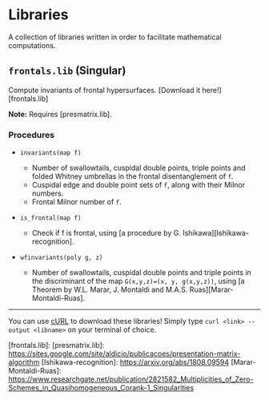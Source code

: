 # Libraries

A collection of libraries written in order to facilitate mathematical computations.

## `frontals.lib` (Singular)

Compute invariants of frontal hypersurfaces.
[Download it here!][frontals.lib]

**Note:** Requires [presmatrix.lib].

### Procedures

* `invariants(map f)`
	* Number of swallowtails, cuspidal double points, triple points and folded
	Whitney umbrellas in the frontal disentanglement of `f`.
	* Cuspidal edge and double point sets of `f`, along with their Milnor numbers.
	* Frontal Milnor number of `f`.
        
* `is_frontal(map f)`
	* Check if f is frontal, using [a procedure by G. Ishikawa][Ishikawa-recognition].
    
* `wfinvariants(poly g, z)`
	* Number of swallowtails, cuspidal double points and triple points in the
	discriminant of the map `G(x,y,z)=(x, y, g(x,y,z))`, using
	[a Theorem by W.L. Marar, J. Montaldi and M.A.S. Ruas][Marar-Montaldi-Ruas].

---

You can use [cURL](https://curl.se/) to download these libraries!
Simply type `curl <link> --output <libname>` on your terminal of choice. 

[frontals.lib]:
[presmatrix.lib]: https://sites.google.com/site/aldicio/publicacoes/presentation-matrix-algorithm
[Ishikawa-recognition]: https://arxiv.org/abs/1808.09594
[Marar-Montaldi-Ruas]: https://www.researchgate.net/publication/2821582_Multiplicities_of_Zero-Schemes_in_Quasihomogeneous_Corank-1_Singularities
